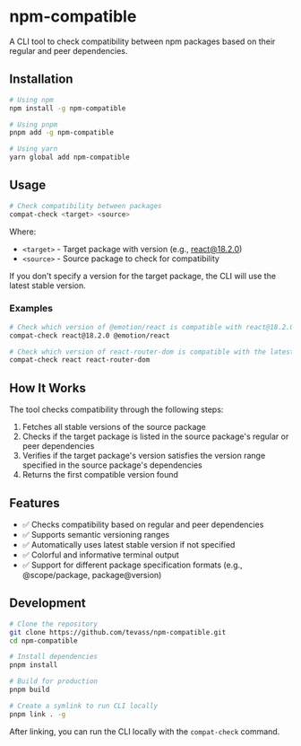 # npm-compatible

A CLI tool to check compatibility between npm packages based on their regular and peer dependencies.

## Installation

```bash
# Using npm
npm install -g npm-compatible

# Using pnpm
pnpm add -g npm-compatible

# Using yarn
yarn global add npm-compatible
```

## Usage

```bash
# Check compatibility between packages
compat-check <target> <source>
```

Where:
- `<target>` - Target package with version (e.g., react@18.2.0)
- `<source>` - Source package to check for compatibility

If you don't specify a version for the target package, the CLI will use the latest stable version.

### Examples

```bash
# Check which version of @emotion/react is compatible with react@18.2.0
compat-check react@18.2.0 @emotion/react

# Check which version of react-router-dom is compatible with the latest version of react
compat-check react react-router-dom
```

## How It Works

The tool checks compatibility through the following steps:

1. Fetches all stable versions of the source package
2. Checks if the target package is listed in the source package's regular or peer dependencies
3. Verifies if the target package's version satisfies the version range specified in the source package's dependencies
4. Returns the first compatible version found

## Features

- ✅ Checks compatibility based on regular and peer dependencies
- ✅ Supports semantic versioning ranges
- ✅ Automatically uses latest stable version if not specified
- ✅ Colorful and informative terminal output
- ✅ Support for different package specification formats (e.g., @scope/package, package@version)

## Development

```bash
# Clone the repository
git clone https://github.com/tevass/npm-compatible.git
cd npm-compatible

# Install dependencies
pnpm install

# Build for production
pnpm build

# Create a symlink to run CLI locally
pnpm link . -g
```

After linking, you can run the CLI locally with the `compat-check` command.